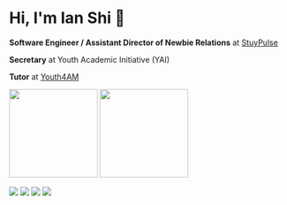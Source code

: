 # Hi, I'm Ian Shi 👋

**Software Engineer / Assistant Director of Newbie Relations** at [StuyPulse](https://stuypulse.com)

**Secretary** at Youth Academic Initiative (YAI)

**Tutor** at [Youth4AM](https://www.youth4am.org/)

<p align="left">
  <img src="https://github-readme-stats.vercel.app/api?username=IanShiii&count_private=true&show_icons=true&theme=dark" height="160px">
  <img src="https://github-readme-stats.vercel.app/api/top-langs/?username=IanShiii&layout=compact&hide=Dockerfile&exclude_repo=stuycs-annual&theme=dark&size_weight=0.5&count_weight=0.5" height="160px">
</p>

<p align="left">
  <a href="https://www.instagram.com/a_tree_named_ian/"><img src="https://img.shields.io/badge/Instagram-rgb(131, 58, 180)?style=for-the-badge"></a>
  <a href="https://discordapp.com/users/566824526638481418"><img src="https://img.shields.io/badge/Discord-rgb(65, 105, 225)?style=for-the-badge"></a>
  <a href="https://www.facebook.com/Ian.Shi.1026/"><img src="https://img.shields.io/badge/Facebook-rgb(100, 149, 237)?style=for-the-badge"></a>
  <a href="mailto:ianshi1026@gmail.com"><img src="https://img.shields.io/badge/Email-rgb(50,205,50)?style=for-the-badge"></a>
</p>

